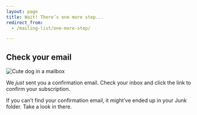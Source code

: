 ```yaml
---
layout: page
title: Wait! There’s one more step...
redirect_from:
  - /mailing-list/one-more-step/

---
```


## Check your email

![Cute dog in a mailbox](http://i.giphy.com/HMJWrUVPR0pXy.gif)

We *just* sent you a confirmation email. Check your inbox and click the link to confirm your subscription.

If you can’t find your confirmation email, it might’ve ended up in your Junk folder. Take a look in there.